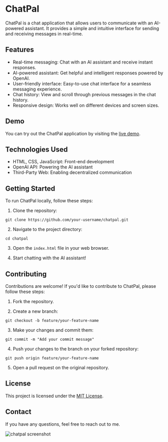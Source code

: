 # ChatPal

ChatPal is a chat application that allows users to communicate with an AI-powered assistant. It provides a simple and intuitive interface for sending and receiving messages in real-time.

## Features

- Real-time messaging: Chat with an AI assistant and receive instant responses.
- AI-powered assistant: Get helpful and intelligent responses powered by OpenAI.
- User-friendly interface: Easy-to-use chat interface for a seamless messaging experience.
- Chat history: View and scroll through previous messages in the chat history.
- Responsive design: Works well on different devices and screen sizes.

## Demo

You can try out the ChatPal application by visiting the [live demo](https://your-chatpal-demo-url.com).

## Technologies Used

- HTML, CSS, JavaScript: Front-end development
- OpenAI API: Powering the AI assistant
- Third-Party Web: Enabling decentralized communication

## Getting Started

To run ChatPal locally, follow these steps:

1. Clone the repository:
   
`git clone https://github.com/your-username/chatpal.git`

2. Navigate to the project directory:
   
`cd chatpal`

3. Open the `index.html` file in your web browser.

4. Start chatting with the AI assistant!

## Contributing

Contributions are welcome! If you'd like to contribute to ChatPal, please follow these steps:

1. Fork the repository.
   
2. Create a new branch:
   
`git checkout -b feature/your-feature-name`

3. Make your changes and commit them:
   
`git commit -m "Add your commit message"`

4. Push your changes to the branch on your forked repository:
   
`git push origin feature/your-feature-name`


5. Open a pull request on the original repository.

## License

This project is licensed under the [MIT License](https://opensource.org/licenses/MIT).

## Contact

If you have any questions, feel free to reach out to me.

![chatpal screenshot](https://i.imgur.com/9vw74rP.jpg)



